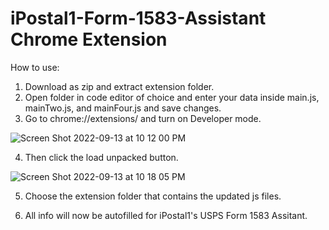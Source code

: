 # iPostal1-Form-1583-Assistant Chrome Extension
How to use:

1. Download as zip and extract extension folder.
2. Open folder in code editor of choice and enter your data inside main.js, mainTwo.js, and mainFour.js and save changes.
3. Go to chrome://extensions/ and turn on Developer mode.

 ![Screen Shot 2022-09-13 at 10 12 00 PM](https://user-images.githubusercontent.com/93180479/190050730-9596ff04-dc30-4905-8c40-54151acd5ee7.png)

4. Then click the load unpacked button.

![Screen Shot 2022-09-13 at 10 18 05 PM](https://user-images.githubusercontent.com/93180479/190051888-aaa7b134-056b-45ac-9fb3-3a9af12fbb43.png)

5. Choose the extension folder that contains the updated js files.

6. All info will now be autofilled for iPostal1's USPS Form 1583 Assitant.

